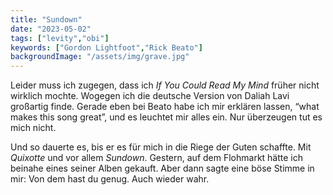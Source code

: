 ```yaml
---
title: "Sundown"
date: "2023-05-02"
tags: ["levity","obi"]
keywords: ["Gordon Lightfoot","Rick Beato"]
backgroundImage: "/assets/img/grave.jpg"
---
```

Leider muss ich zugegen, dass ich *If You Could Read My Mind* früher nicht wirklich mochte. Wogegen ich die deutsche Version von Daliah Lavi großartig finde. Gerade eben bei Beato habe ich mir erklären lassen, “what makes this song great”, und es leuchtet mir alles ein. Nur überzeugen tut es mich nicht.

Und so dauerte es, bis er es für mich in die Riege der Guten schaffte. Mit *Quixotte* und vor allem *Sundown*. Gestern, auf dem Flohmarkt hätte ich beinahe eines seiner Alben gekauft. Aber dann sagte eine böse Stimme in mir: Von dem hast du genug. Auch wieder wahr.